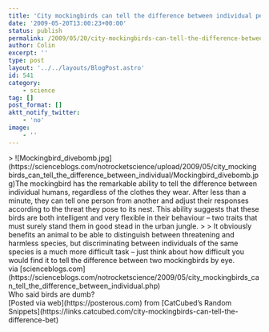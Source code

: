 ```yaml
---
title: 'City mockingbirds can tell the difference between individual people : Not Exactly Rocket Science'
date: '2009-05-20T13:00:23+00:00'
status: publish
permalink: /2009/05/20/city-mockingbirds-can-tell-the-difference-between-individual-people-not-exactly-rocket-science
author: Colin
excerpt: ''
type: post
layout: '../../layouts/BlogPost.astro'
id: 541
category:
    - science
tag: []
post_format: []
aktt_notify_twitter:
    - 'no'
image:
    - ''
---
```

<div>> ![Mockingbird_divebomb.jpg](https://scienceblogs.com/notrocketscience/upload/2009/05/city_mockingbirds_can_tell_the_difference_between_individual/Mockingbird_divebomb.jpg)The mockingbird has the remarkable ability to tell the difference between individual humans, regardless of the clothes they wear. After less than a minute, they can tell one person from another and adjust their responses according to the threat they pose to its nest. This ability suggests that these birds are both intelligent and very flexible in their behaviour – two traits that must surely stand them in good stead in the urban jungle.
> 
> It obviously benefits an animal to be able to distinguish between threatening and harmless species, but discriminating between individuals of the same species is a much more difficult task – just think about how difficult you would find it to tell the difference between two mockingbirds by eye.

<div class="posterous_quote_citation">via [scienceblogs.com](https://scienceblogs.com/notrocketscience/2009/05/city_mockingbirds_can_tell_the_difference_between_individual.php)</div>Who said birds are dumb?

</div>[Posted via web](https://posterous.com) from [CatCubed’s Random Snippets](https://links.catcubed.com/city-mockingbirds-can-tell-the-difference-bet)